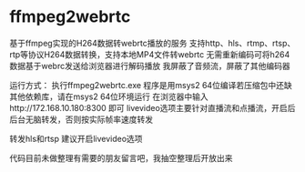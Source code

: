 # ffmpeg2webrtc

基于ffmpeg实现的H264数据转webrtc播放的服务
支持http、hls、rtmp、rtsp、rtp等协议H264数据转换，支持本地MP4文件转webrtc
无需重新编码可将h264数据基于webrc发送给浏览器进行解码播放
我屏蔽了音频流，屏蔽了其他编码器

运行方式：
执行ffmpeg2webrtc.exe
程序是用msys2 64位编译若压缩包中还缺其他依赖库，请在msys2 64位环境运行
在浏览器中输入http://172.168.10.180:8300 即可
livevideo选项主要针对直播流和点播流，开启后后台无脑转发，否则按实际帧率速度转发

转发hls和rtsp 建议开启livevideo选项

代码目前未做整理有需要的朋友留言吧，我抽空整理后开放出来

